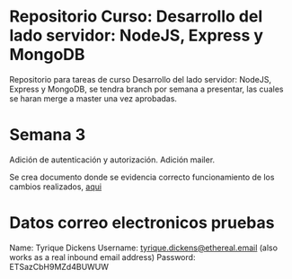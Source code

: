 # Repositorio Curso: Desarrollo del lado servidor: NodeJS, Express y MongoDB

Repositorio para tareas de curso Desarrollo del lado servidor: NodeJS, Express y MongoDB, se tendra branch por semana a presentar, las cuales se haran merge a master una vez aprobadas.

# Semana 3

Adición de autenticación y autorización.
Adición mailer.

Se crea documento donde se evidencia correcto funcionamiento de los cambios realizados, [aqui](./doc/Semana_3.docx)

# Datos correo electronicos pruebas
Name:	Tyrique Dickens
Username:	tyrique.dickens@ethereal.email (also works as a real inbound email address)
Password:	ETSazCbH9MZd4BUWUW